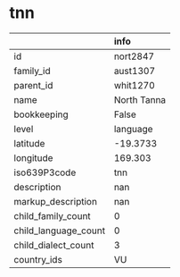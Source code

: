 # tnn
|                      | info        |
|:---------------------|:------------|
| id                   | nort2847    |
| family_id            | aust1307    |
| parent_id            | whit1270    |
| name                 | North Tanna |
| bookkeeping          | False       |
| level                | language    |
| latitude             | -19.3733    |
| longitude            | 169.303     |
| iso639P3code         | tnn         |
| description          | nan         |
| markup_description   | nan         |
| child_family_count   | 0           |
| child_language_count | 0           |
| child_dialect_count  | 3           |
| country_ids          | VU          |